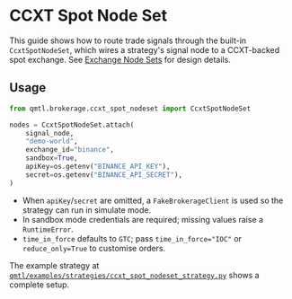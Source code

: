 # CCXT Spot Node Set

This guide shows how to route trade signals through the built-in `CcxtSpotNodeSet`,
which wires a strategy's signal node to a CCXT-backed spot exchange.
See [Exchange Node Sets](../architecture/exchange_node_sets.md) for design details.

## Usage

```python
from qmtl.brokerage.ccxt_spot_nodeset import CcxtSpotNodeSet

nodes = CcxtSpotNodeSet.attach(
    signal_node,
    "demo-world",
    exchange_id="binance",
    sandbox=True,
    apiKey=os.getenv("BINANCE_API_KEY"),
    secret=os.getenv("BINANCE_API_SECRET"),
)
```

- When `apiKey`/`secret` are omitted, a `FakeBrokerageClient` is used so the
  strategy can run in simulate mode.
- In sandbox mode credentials are required; missing values raise a `RuntimeError`.
- `time_in_force` defaults to `GTC`; pass `time_in_force="IOC"` or
  `reduce_only=True` to customise orders.

The example strategy at
[`qmtl/examples/strategies/ccxt_spot_nodeset_strategy.py`](../../qmtl/examples/strategies/ccxt_spot_nodeset_strategy.py)
shows a complete setup.
